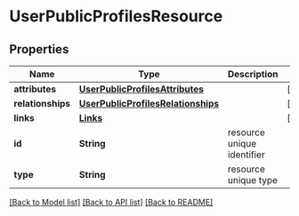 # UserPublicProfilesResource

## Properties
Name | Type | Description | Notes
------------ | ------------- | ------------- | -------------
**attributes** | [**UserPublicProfilesAttributes**](UserPublicProfilesAttributes.md) |  | [optional] 
**relationships** | [**UserPublicProfilesRelationships**](UserPublicProfilesRelationships.md) |  | [optional] 
**links** | [**Links**](Links.md) |  | [optional] 
**id** | **String** | resource unique identifier | 
**type** | **String** | resource unique type | 

[[Back to Model list]](../README.md#documentation-for-models) [[Back to API list]](../README.md#documentation-for-api-endpoints) [[Back to README]](../README.md)


